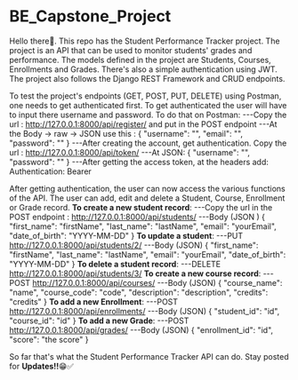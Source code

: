 # BE_Capstone_Project
Hello there👋.
This repo has the Student Performance Tracker project. 
The project is an API that can be used to monitor students' grades and performance.
The models defined in the  project are Students, Courses, Enrollments and Grades. There's also a simple authentication using JWT.
The project also follows the Django REST Framework and CRUD endpoints.

To test the project's endpoints (GET, POST, PUT, DELETE) using Postman, one needs to get authenticated first.
To get authenticated the user will have to input there username and password. To do that on Postman:
    ---Copy the url : http://127.0.0.1:8000/api/register/ and put in the POST endpoint
    ---At the Body -> raw -> JSON use this :
        {
          "username": "<your-username>",
          "email": "<your-email>",
          "password": "<your-password>"
        }
    ---After creating the account, get authentication. Copy the url : http://127.0.0.1:8000/api/token/
    ---At JSON:
        {
        "username": "<your-username>",
        "password": "<your-password>"
        }
    ---After getting the access token, at the headers add:
        Authentication:    Bearer <your-access-token>

After getting authentication, the user can now access the various functions of the API.
The user can add, edit and delete a Student, Course, Enrollment or Grade record.
**To create a new student record**:
    ---Copy the url in the  POST endpoint : http://127.0.0.1:8000/api/students/
    ---Body (JSON )
        {
          "first_name": "firstName", 
          "last_name": "lastName",
          "email": "yourEmail",
          "date_of_birth": "YYYY-MM-DD"
        }
**To update a student**:
    ---PUT http://127.0.0.1:8000/api/students/2/
    ---Body (JSON)
        {
          "first_name": "firstName", 
          "last_name": "lastName",
          "email": "yourEmail",
          "date_of_birth": "YYYY-MM-DD"
        }
**To delete a student record**:
    ---DELETE http://127.0.0.1:8000/api/students/3/
**To create a new course record**:
    ---POST http://127.0.0.1:8000/api/courses/
    ---Body (JSON)
        {
          "course_name": "name",
          "course_code": "code",
          "description": "description",
          "credits": "credits"
        }
**To add a new Enrollment**:
    ---POST http://127.0.0.1:8000/api/enrollments/
    ---Body (JSON)
        {
          "student_id": "id",
          "course_id": "id"
        }
**To add a new Grade**:
    ---POST http://127.0.0.1:8000/api/grades/
    ---Body (JSON)
        {
          "enrollment_id": "id",
          "score": "the score"
        }

So far that's what the Student Performance Tracker API can do. 
Stay posted for **Updates!!**😁✅
